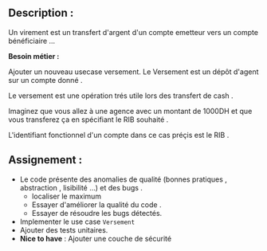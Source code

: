 ## Description :

Un virement est un transfert d'argent d'un compte emetteur vers un compte bénéficiaire ...

**Besoin métier :** 

Ajouter un nouveau usecase versement. Le Versement est un dépôt d'agent sur un compte donné . 

Le versement est une opération trés utile lors des transfert de cash .
 
Imaginez que vous allez à une agence avec un montant de 1000DH et que vous transferez ça en spécifiant le RIB souhaité .
 
L'identifiant fonctionnel d'un compte dans ce cas préçis est le RIB .  


## Assignement :

* Le code présente des anomalies de qualité (bonnes pratiques , abstraction , lisibilité ...) et des bugs . 
    * localiser le maximum 
    * Essayer d'améliorer la qualité du code .    
    * Essayer de résoudre les bugs détectés. 
* Implementer le use case `Versement` 
* Ajouter des tests unitaires.  
* **Nice to have** : Ajouter une couche de sécurité 




